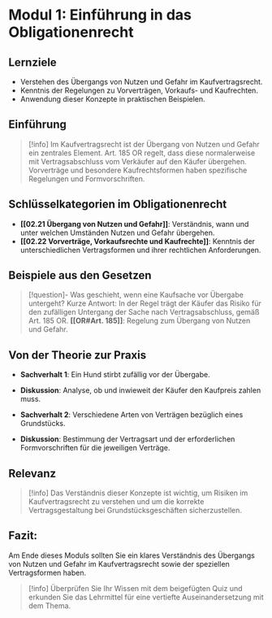 # Modul 1: Einführung in das Obligationenrecht

## Lernziele
- Verstehen des Übergangs von Nutzen und Gefahr im Kaufvertragsrecht.
- Kenntnis der Regelungen zu Vorverträgen, Vorkaufs- und Kaufrechten.
- Anwendung dieser Konzepte in praktischen Beispielen.

## Einführung
>[!info] 
>Im Kaufvertragsrecht ist der Übergang von Nutzen und Gefahr ein zentrales Element. Art. 185 OR regelt, dass diese normalerweise mit Vertragsabschluss vom Verkäufer auf den Käufer übergehen. Vorverträge und besondere Kaufrechtsformen haben spezifische Regelungen und Formvorschriften.

## Schlüsselkategorien im Obligationenrecht
- **[[02.21 Übergang von Nutzen und Gefahr]]**: Verständnis, wann und unter welchen Umständen Nutzen und Gefahr übergehen.
- **[[02.22 Vorverträge, Vorkaufsrechte und Kaufrechte]]**: Kenntnis der unterschiedlichen Vertragsformen und ihrer rechtlichen Anforderungen.

## Beispiele aus den Gesetzen
>[!question]- Was geschieht, wenn eine Kaufsache vor Übergabe untergeht?
>Kurze Antwort: In der Regel trägt der Käufer das Risiko für den zufälligen Untergang der Sache nach Vertragsabschluss, gemäß Art. 185 OR.
>**[[OR#Art. 185]]**: Regelung zum Übergang von Nutzen und Gefahr.

## Von der Theorie zur Praxis
- **Sachverhalt 1**: Ein Hund stirbt zufällig vor der Übergabe. 
- **Diskussion**: Analyse, ob und inwieweit der Käufer den Kaufpreis zahlen muss.

- **Sachverhalt 2**: Verschiedene Arten von Verträgen bezüglich eines Grundstücks.
- **Diskussion**: Bestimmung der Vertragsart und der erforderlichen Formvorschriften für die jeweiligen Verträge.

## Relevanz
>[!info] 
>Das Verständnis dieser Konzepte ist wichtig, um Risiken im Kaufvertragsrecht zu verstehen und um die korrekte Vertragsgestaltung bei Grundstücksgeschäften sicherzustellen.

## Fazit:
Am Ende dieses Moduls sollten Sie ein klares Verständnis des Übergangs von Nutzen und Gefahr im Kaufvertragsrecht sowie der speziellen Vertragsformen haben.
>[!info] 
>Überprüfen Sie Ihr Wissen mit dem beigefügten Quiz und erkunden Sie das Lehrmittel für eine vertiefte Auseinandersetzung mit dem Thema.